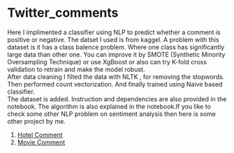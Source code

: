 # Twitter_comments

Here I implimented a classifier using NLP to predict whether a comment is positive or negative. The datset I used is from kaggel. A problem with this dataset is it has a class balence problem. Where one class has significantly large data than other one. You can improve it by SMOTE (Synthetic Minority Oversampling Technique) or use XgBoost or also can try K-fold cross validation to retrain and make the model robust.
<br>
After data cleaning I filted the data with NLTK , for removing the stopwords. Then performed count vectorization. And finally trained using Naive based classifier.
<br>
The dataset is added. Instruction and dependencies are also provided in the notebook. The algorithm is also explained in the notebook.If you like to check some other NLP problem on sentiment analysis then here is some other project by me.
<br>
<ol>
  <li><a href='https://github.com/Prabor1/Hotel_comment'>Hotel Comment</a></li>
  <li><a href='https://github.com/Prabor1/Movie_comment'>Movie Comment</a></li>
</ol>
